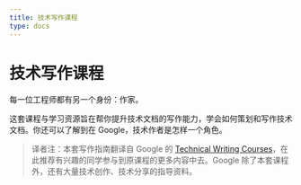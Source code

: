 ```yaml
---
title: 技术写作课程
type: docs
---
```


# 技术写作课程

每一位工程师都有另一个身份：作家。

这套课程与学习资源旨在帮你提升技术文档的写作能力，学会如何策划和写作技术文档。你还可以了解到在 Google，技术作者是怎样一个角色。

> 译者注：本套写作指南翻译自 Google 的 [Technical Writing Courses](https://developers.google.com/tech-writing)，在此推荐有兴趣的同学参与到原课程的更多内容中去。Google 除了本套课程外，还有大量技术创作、技术分享的指导资料。
